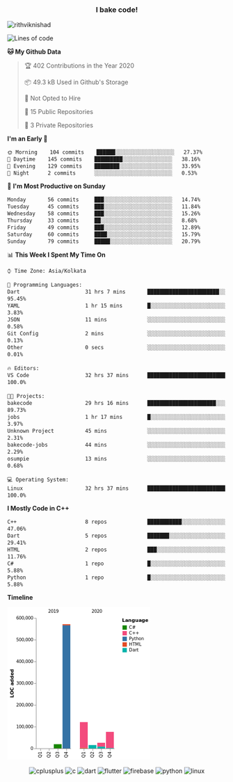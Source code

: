 <h3 align="center">I bake code!</h3>

<p align="left"> <img src="https://komarev.com/ghpvc/?username=rithviknishad" alt="rithviknishad" /> </p>

<!--START_SECTION:waka-->
![Lines of code](https://img.shields.io/badge/From%20Hello%20World%20I%27ve%20Written-23.3%20million%20lines%20of%20code-blue)

**🐱 My Github Data** 

> 🏆 402 Contributions in the Year 2020
 > 
> 📦 49.3 kB Used in Github's Storage 
 > 
> 🚫 Not Opted to Hire
 > 
> 📜 15 Public Repositories
 > 
> 🔑 3 Private Repositories 

**I'm an Early 🐤** 

```text
🌞 Morning    104 commits    ██████░░░░░░░░░░░░░░░░░░░   27.37% 
🌆 Daytime    145 commits    █████████░░░░░░░░░░░░░░░░   38.16% 
🌃 Evening    129 commits    ████████░░░░░░░░░░░░░░░░░   33.95% 
🌙 Night      2 commits      ░░░░░░░░░░░░░░░░░░░░░░░░░   0.53%

```
📅 **I'm Most Productive on Sunday** 

```text
Monday       56 commits     ███░░░░░░░░░░░░░░░░░░░░░░   14.74% 
Tuesday      45 commits     ███░░░░░░░░░░░░░░░░░░░░░░   11.84% 
Wednesday    58 commits     ███░░░░░░░░░░░░░░░░░░░░░░   15.26% 
Thursday     33 commits     ██░░░░░░░░░░░░░░░░░░░░░░░   8.68% 
Friday       49 commits     ███░░░░░░░░░░░░░░░░░░░░░░   12.89% 
Saturday     60 commits     ████░░░░░░░░░░░░░░░░░░░░░   15.79% 
Sunday       79 commits     █████░░░░░░░░░░░░░░░░░░░░   20.79%

```


📊 **This Week I Spent My Time On** 

```text
⌚︎ Time Zone: Asia/Kolkata

💬 Programming Languages: 
Dart                     31 hrs 7 mins       ███████████████████████░░   95.45% 
YAML                     1 hr 15 mins        █░░░░░░░░░░░░░░░░░░░░░░░░   3.83% 
JSON                     11 mins             ░░░░░░░░░░░░░░░░░░░░░░░░░   0.58% 
Git Config               2 mins              ░░░░░░░░░░░░░░░░░░░░░░░░░   0.13% 
Other                    0 secs              ░░░░░░░░░░░░░░░░░░░░░░░░░   0.01%

🔥 Editors: 
VS Code                  32 hrs 37 mins      █████████████████████████   100.0%

🐱‍💻 Projects: 
bakecode                 29 hrs 16 mins      ██████████████████████░░░   89.73% 
jobs                     1 hr 17 mins        █░░░░░░░░░░░░░░░░░░░░░░░░   3.97% 
Unknown Project          45 mins             ░░░░░░░░░░░░░░░░░░░░░░░░░   2.31% 
bakecode-jobs            44 mins             ░░░░░░░░░░░░░░░░░░░░░░░░░   2.29% 
osumpie                  13 mins             ░░░░░░░░░░░░░░░░░░░░░░░░░   0.68%

💻 Operating System: 
Linux                    32 hrs 37 mins      █████████████████████████   100.0%

```

**I Mostly Code in C++** 

```text
C++                      8 repos             ███████████░░░░░░░░░░░░░░   47.06% 
Dart                     5 repos             ███████░░░░░░░░░░░░░░░░░░   29.41% 
HTML                     2 repos             ███░░░░░░░░░░░░░░░░░░░░░░   11.76% 
C#                       1 repo              █░░░░░░░░░░░░░░░░░░░░░░░░   5.88% 
Python                   1 repo              █░░░░░░░░░░░░░░░░░░░░░░░░   5.88%

```


**Timeline**

![Chart not found](https://github.com/rithviknishad/rithviknishad/blob/master/charts/bar_graph.png) 


<!--END_SECTION:waka-->

<p align="center">
  <img src="https://devicons.github.io/devicon/devicon.git/icons/cplusplus/cplusplus-original.svg" alt="cplusplus" width="30" height="30"/>
  <img src="https://devicons.github.io/devicon/devicon.git/icons/c/c-original.svg" alt="c" width="30" height="30"/>
  <img src="https://www.vectorlogo.zone/logos/dartlang/dartlang-icon.svg" alt="dart" width="30" height="30"/>
  <img src="https://www.vectorlogo.zone/logos/flutterio/flutterio-icon.svg" alt="flutter" width="30" height="30"/> 
  <img src="https://www.vectorlogo.zone/logos/firebase/firebase-icon.svg" alt="firebase" width="30" height="30"/> 
  <img src="https://devicons.github.io/devicon/devicon.git/icons/python/python-original.svg" alt="python" width="30" height="30"/> 
  <img src="https://devicons.github.io/devicon/devicon.git/icons/linux/linux-original.svg" alt="linux" width="30" height="30"/> 
</p>
